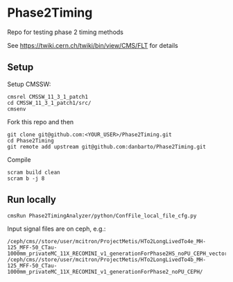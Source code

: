 # Phase2Timing
Repo for testing phase 2 timing methods

See https://twiki.cern.ch/twiki/bin/view/CMS/FLT for details

## Setup

Setup CMSSW:
```
cmsrel CMSSW_11_3_1_patch1 
cd CMSSW_11_3_1_patch1/src/
cmsenv
```

Fork this repo and then
```
git clone git@github.com:<YOUR_USER>/Phase2Timing.git
cd Phase2Timing
git remote add upstream git@github.com:danbarto/Phase2Timing.git
```

Compile
```
scram build clean
scram b -j 8
```

## Run locally
```
cmsRun Phase2TimingAnalyzer/python/ConfFile_local_file_cfg.py
```

Input signal files are on ceph, e.g.:

``` shell
/ceph/cms//store/user/mcitron/ProjectMetis/HTo2LongLivedTo4e_MH-125_MFF-50_CTau-1000mm_privateMC_11X_RECOMINI_v1_generationForPhase2HS_noPU_CEPH_vector/
/ceph/cms//store/user/mcitron/ProjectMetis/HTo2LongLivedTo4b_MH-125_MFF-50_CTau-1000mm_privateMC_11X_RECOMINI_v1_generationForPhase2_noPU_CEPH/
```


